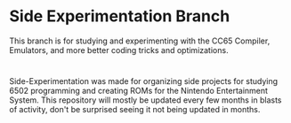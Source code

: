# Side Experimentation Branch
This branch is for studying and experimenting with the CC65 Compiler, Emulators, and more better coding tricks and optimizations.
#
Side-Experimentation was made for organizing side projects for studying 6502 programming and creating ROMs for the Nintendo Entertainment System. This repository will mostly be updated every few months in blasts of activity, don't be surprised seeing it not being updated in months.

